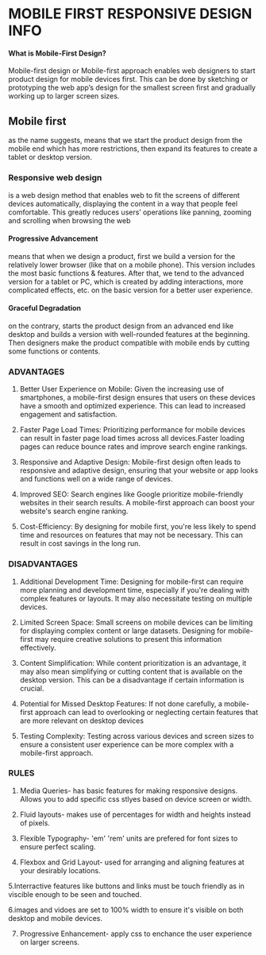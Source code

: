 # MOBILE FIRST RESPONSIVE DESIGN INFO

#### What is Mobile-First Design?
Mobile-first design or Mobile-first approach enables web designers to
 start product design for mobile devices first. This can be done by sketching
 or prototyping the web app’s design for the smallest screen first and gradually 
working up to larger screen sizes.

## Mobile first
as the name suggests, means that we start the product design
 from the mobile end which has more restrictions,
 then expand its features to create a tablet or desktop version.


### Responsive web design 
is a web design method that enables web to fit the screens of
 different devices automatically, displaying the content in a way that people feel comfortable.
 This greatly reduces users’ operations like panning, zooming and scrolling when browsing the web


#### Progressive Advancement 
means that when we design a product, first we build a 
version for the relatively lower browser (like that on a mobile phone). This version 
includes the most basic functions & features. After that, we tend to the advanced 
version for a tablet or PC, which is created by adding interactions,
 more complicated effects, etc. on the basic version for a better user experience.


#### Graceful Degradation
on the contrary, starts the product design from
 an advanced end like desktop and builds a version with well-rounded 
features at the beginning. Then designers make the product
 compatible with mobile ends by cutting some functions or contents.


### ADVANTAGES
1. Better User Experience on Mobile: Given the increasing use of smartphones, 
a mobile-first design ensures that users on these devices have a smooth and optimized experience. 
This can lead to increased engagement and satisfaction.

2. Faster Page Load Times: Prioritizing performance for mobile devices can result in 
faster page load times across all devices.Faster loading pages can reduce
 bounce rates and improve search engine rankings.

3. Responsive and Adaptive Design: Mobile-first design often leads to responsive and
 adaptive design, ensuring that your website or app looks and functions well on a wide range of devices.

4. Improved SEO: Search engines like Google prioritize mobile-friendly websites in their search results.
 A mobile-first approach can boost your website's search engine ranking.

5. Cost-Efficiency: By designing for mobile first, you're less likely to spend time and 
resources on features that may not be necessary. This can result in cost savings in the long run.



### DISADVANTAGES 
1. Additional Development Time: Designing for mobile-first can require more planning and 
development time, especially if you're dealing with complex features or layouts.
 It may also necessitate testing on multiple devices.

2. Limited Screen Space: Small screens on mobile devices can be limiting for displaying 
complex content or large datasets. Designing for mobile-first may require creative 
solutions to present this information effectively.

3. Content Simplification: While content prioritization is an advantage, it may also mean
 simplifying or cutting content that is available on the desktop version. 
This can be a disadvantage if certain information is crucial.

4. Potential for Missed Desktop Features: If not done carefully, a mobile-first approach
 can lead to overlooking or neglecting certain features that are more relevant on desktop devices

5. Testing Complexity: Testing across various devices and screen sizes to ensure 
a consistent user experience can be more complex with a mobile-first approach.

### RULES
1. Media Queries- has basic features for making  responsive designs. Allows you to add specific css stlyes 
based on device screen or width.

2. Fluid layouts- makes use of percentages for width and heights instead of pixels.

3. Flexible Typography- 'em'  'rem' units are prefered for font sizes to ensure perfect scaling.

4. Flexbox and Grid Layout- used for arranging and aligning features at your desirably locations.

5.Interractive features like buttons and links must be touch friendly 
as in viscible enough to be seen and touched.

6.images and vidoes are set to 100% width to ensure it's visible on both desktop and mobile devices.

7. Progressive Enhancement- apply css to enchance the user experience on larger screens. 





